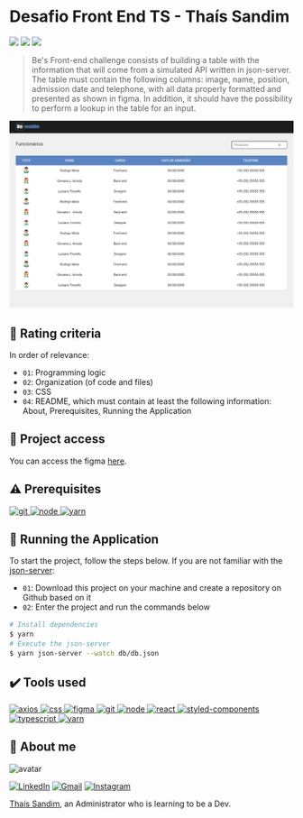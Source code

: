 # Desafio Front End TS - Thaís Sandim

<p align="left">
<img src="http://img.shields.io/static/v1?label=STATUS&message=READY&color=GREEN&style=for-the-badge"/>
<img src="https://img.shields.io/github/languages/count/thaisdsandim/desafio-front-end-ts?style=for-the-badge"/>
<img src="https://img.shields.io/github/repo-size/thaisdsandim/desafio-front-end-ts?style=for-the-badge"/>
</p>

> Be's Front-end challenge consists of building a table with the information that will come from a simulated API written in json-server. The table must contain the following columns: image, name, position, admission date and telephone, with all data properly formatted and presented as shown in figma. In addition, it should have the possibility to perform a lookup in the table for an input.

<img src="public/img-desafio.png" />

## :hammer: Rating criteria

In order of relevance:
- `01`: Programming logic
- `02`: Organization (of code and files)
- `03`: CSS
- `04`: README, which must contain at least the following information: About, Prerequisites, Running the Application


## 📁 Project access

You can access the figma [here](https://www.figma.com/file/y9qJNNAckFRL7LNoyNjpv8/Teste---Be-mobile?node-id=0%3A1).


## :warning: Prerequisites

<a href="https://git-scm.com/"> <img src="https://cdn.jsdelivr.net/gh/devicons/devicon/icons/git/git-original.svg" alt="git" width="40" height="40"/> </a> <a href="https://nodejs.org/en/"> <img src="https://cdn.jsdelivr.net/gh/devicons/devicon/icons/nodejs/nodejs-original.svg" alt="node" width="40" height="40"/> </a> <a href="https://yarnpkg.com/"> <img src="https://cdn.jsdelivr.net/gh/devicons/devicon/icons/yarn/yarn-original.svg" alt="yarn" width="40" height="40"/> </a> 

## :hammer: Running the Application

To start the project, follow the steps below. If you are not familiar with the [json-server](https://github.com/typicode/json-server):
- `01`: Download this project on your machine and create a repository on Github based on it
- `02`: Enter the project and run the commands below
```bash
# Install dependencies
$ yarn
# Execute the json-server
$ yarn json-server --watch db/db.json
```


## ✔️ Tools used

<a href="https://axios-http.com/assets/logo.svg"> <img src="https://axios-http.com/assets/logo.svg" alt="axios" width="40" height="40"/> </a>
<a href="https://developer.mozilla.org/pt-BR/docs/Web/CSS"> <img src="https://cdn.jsdelivr.net/gh/devicons/devicon/icons/css3/css3-original.svg" alt="css" width="40" height="40"/> </a> <a href="https://www.figma.com/files/recent?fuid=1054783839438239746"> <img src="https://cdn.jsdelivr.net/gh/devicons/devicon/icons/figma/figma-original.svg" alt="figma" width="40" height="40"/> </a>
<a href="https://git-scm.com/"> <img src="https://cdn.jsdelivr.net/gh/devicons/devicon/icons/git/git-original.svg" alt="git" width="40" height="40"/> </a> <a href="https://nodejs.org/en/"> <img src="https://cdn.jsdelivr.net/gh/devicons/devicon/icons/nodejs/nodejs-original.svg" alt="node" width="40" height="40"/> </a>
<a href="https://pt-br.reactjs.org/"> <img src="https://cdn.jsdelivr.net/gh/devicons/devicon/icons/react/react-original.svg" alt="react" width="40" height="40"/> </a>  <a href="https://styled-components.com/"> <img src="https://styled-components.com/logo.png" alt="styled-components" width="40" height="40"/> </a> <a href="https://www.typescriptlang.org/"> <img src="https://cdn.jsdelivr.net/gh/devicons/devicon/icons/typescript/typescript-original.svg" alt="typescript" width="40" height="40"/> </a> <a href="https://yarnpkg.com/"> <img src="https://cdn.jsdelivr.net/gh/devicons/devicon/icons/yarn/yarn-original.svg" alt="yarn" width="40" height="40"/> </a> 


## 👩 About me

![avatar](https://user-images.githubusercontent.com/96362469/180337164-4f1136b9-98ef-4329-9924-7e6e77f3b124.png)

[![LinkedIn](https://img.shields.io/badge/linkedin-%230077B5.svg?style=for-the-badge&logo=linkedin&logoColor=white)](https://linkedin.com/in/thaisdsandim) [![Gmail](https://img.shields.io/badge/Gmail-D14836?style=for-the-badge&logo=gmail&logoColor=white)](mailto:contatothais.sandim@gmail.com) [![Instagram](https://img.shields.io/badge/WhatsApp-25D366?style=for-the-badge&logo=whatsapp&logoColor=white)](https://api.whatsapp.com/send?phone=5567981551239) 

[Thaís Sandim](https://github.com/thaisdsandim), an Administrator who is learning to be a Dev.

 
